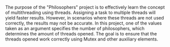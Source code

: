 The purpose of the "Philosophers" project is to effectively learn the
concept of multithreading using threads. Assigning a task to multiple
threads will yield faster results. However, in scenarios where these
threads are not used correctly, the results may not be accurate. In this
project, one of the values taken as an argument specifies the number of
philosophers, which determines the amount of threads opened. The
goal is to ensure that the threads opened work correctly using Mutex
and other auxiliary elements.
